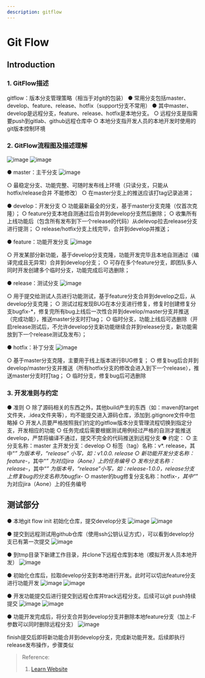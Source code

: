 ```yaml
---
description: gitflow
---
```


# Git Flow

## Introduction

### 1. GitFlow描述
gitflow：版本分支管理策略（相当于对git的包装）
● 常用分支包括master、develop、feature、release、hotfix（support分支不常用）
● 其中master、develop是远程分支，feature、release、hotfix是本地分支。
  ○ 远程分支是指需要push到gitlab、github远程仓库中
  ○ 本地分支指开发人员的本地开发时使用的git版本控制环境


### 2. GitFlow流程图及描述理解
![image](https://github.com/logic3579/knowledge/assets/30774576/f4811bbc-3c1f-476d-9257-c8e0404aec17)
![image](https://github.com/logic3579/knowledge/assets/30774576/70fd63ab-8ad5-4234-8131-8b26b4067129)

● master：主干分支 
![image](https://github.com/logic3579/knowledge/assets/30774576/e6745b38-ce61-410d-8b4c-4b1f31b6e7c6)

  ○ 最稳定分支、功能完整、可随时发布线上环境（只读分支，只能从hotfix/release合并 不能修改）
  ○ 在master分支上的推送应该打tag记录追溯；

● develop：开发分支
  ○ 功能最新最全的分支，基于master分支克隆（仅首次克隆）；
  ○ feature分支本地自测通过后合并到develop分支然后删除；
  ○ 收集所有上线功能后（包含所有发布到下一个release的代码）从delevop拉去release分支进行提测；
  ○ release/hotfix分支上线完毕，合并到develop并推送；

● feature：功能开发分支 
![image](https://github.com/logic3579/knowledge/assets/30774576/1e012286-8b80-4351-95a4-a9995375078f)

  ○ 开发某部分新功能，基于develop分支克隆，功能开发完毕且本地自测通过（编译完成且无异常）合并到develop分支；
  ○ 可存在多个feature分支，即团队多人同时开发创建多个临时分支，功能完成后可选删除；

● release：测试分支 
![image](https://github.com/logic3579/knowledge/assets/30774576/c5b01f4a-8246-4815-9ec3-e9c07324e2bd)

  ○ 用于提交给测试人员进行功能测试，基于feature分支合并到develop之后，从develop分支克隆；
  ○ 测试过程发现BUG在本分支进行修复，修复时创建修复分支bugfix-*，修复完所有bug上线后一次性合并到develop/master分支并推送（完成功能），推送master分支时打tag；
  ○ 临时分支，功能上线后可选删除（开启release测试后，不允许develop分支新功能继续合并到release分支，新功能需放到下一个release测试及发布）；

● hotfix：补丁分支 
![image](https://github.com/logic3579/knowledge/assets/30774576/68e94074-3fed-4320-8c28-705edaf80b46)

  ○ 基于master分支克隆，主要用于线上版本进行BUG修复；
  ○ 修复bug后合并到develop/master分支并推送（所有hotfix分支的修改会进入到下一个release），推送master分支时打tag；
  ○ 临时分支，修复bug后可选删除

### 3. 开发准则与约定
● 准则
  ○ 除了源码相关的东西之外，其他build产生的东西（如：maven的target文件夹，.idea文件夹等），均不能提交进入源码仓库，添加到.gitignore文件中忽略掉
  ○ 开发人员要严格按照我们约定的gitflow版本分支管理流程切换到指定分支，开发相应的功能
  ○ 任务完成后需要根据测试用例经过严格的自测才能推送develop，严禁将编译不通过，提交不完全的代码推送到远程分支
● 约定：
  ○ 主分支名称：master    主开发分支：develop
  ○ 标签（tag）名称：v*. release，其中“*” 为版本号，“release” 小写，如：v1.0.0. release
  ○ 新功能开发分支名称：feature-*，其中“*” 为对应jira（Aone）上的任务编号
  ○ 发布分支名称：release-*，其中“*” 为版本号，“release”小写，如：release-1.0.0，release分支上修复bug的分支名称为bugfix-*
  ○ master的bug修复分支名称：hotfix-*，其中“*” 为对应jira（Aone）上的任务编号

## 测试部分

● 本地git flow init 初始化仓库，提交develop分支
![image](https://github.com/logic3579/knowledge/assets/30774576/6de0f321-ff9f-4d54-b71d-88b01839794e)
![image](https://github.com/logic3579/knowledge/assets/30774576/4b5defef-974e-4663-94f2-092dde3c3f82)


● 提交到远程测试用github仓库（使用ssh公钥认证方式），可以看到develop分支已有第一次提交
![image](https://github.com/logic3579/knowledge/assets/30774576/758592c7-5690-4751-bae0-8a79e7d9cc1f)


● 到tmp目录下新建工作目录，并clone下远程仓库到本地（模拟开发人员本地开发）
![image](https://github.com/logic3579/knowledge/assets/30774576/5d0687f9-b737-4a14-a7c0-20731f5896f4)

● 初始化仓库后，拉取develop分支到本地进行开发。此时可以切出feature分支进行功能开发
![image](https://github.com/logic3579/knowledge/assets/30774576/47244919-fa8b-4542-884a-f3d20c5fe8ef)
![image](https://github.com/logic3579/knowledge/assets/30774576/aa41d1a7-04f7-4b6c-8bb6-d1d899844513)


● 开发功能提交后进行提交到远程仓库并track远程分支。后续可以git push持续提交
![image](https://github.com/logic3579/knowledge/assets/30774576/5e7ac235-dafe-4d9b-9783-155f9c1c1a69)
![image](https://github.com/logic3579/knowledge/assets/30774576/f30c3c26-7597-4789-a85d-f3206cc96880)


● 功能开发完成后，将分支合并到develop分支并删除本地feature分支（加上-F参数可以同时删除远程分支）
![image](https://github.com/logic3579/knowledge/assets/30774576/243b61f3-4e4a-4907-9e24-e4247aafcad1)

finish提交后即将新功能合并到develop分支，完成新功能开发。后续即执行release发布操作，步骤类似



> Reference:
> 1. [Learn Website](https://www.gitkraken.com/learn/git/git-flow)